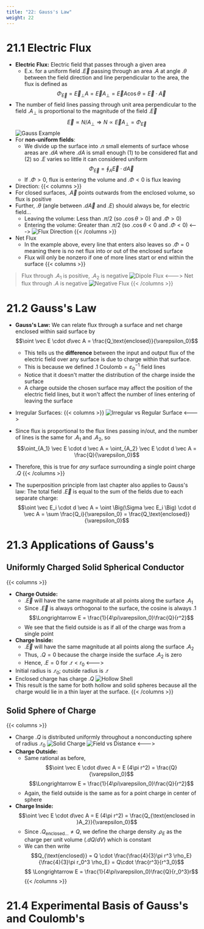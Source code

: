 ```yaml
---
title: "22: Gauss's Law"
weight: 22
---
```


# 21.1 Electric Flux

- **Electric Flux:** Electric field that passes through a given area
    - E.x. for a uniform field .$\vec E$ passing through an area .$A$ at angle .$\theta$ between the field direction and line perpendicular to the area, the flux is defined as
    $$\Phi_\vec{E} = \vec E_\perp A = \vec EA_\perp = \vec E A \cos \theta = \vec E \cdot \vec A$$
- The number of field lines passing through unit area perpendicular to the field .$A_\perp$ is proportional to the magnitude of the field .$\vec E$ 
    $$\vec E \propto N/A_\perp \Longrightarrow N \propto \vec EA_\perp = \Phi_\vec{E}$$
![Gauss Example](/docs/physics-7b/imgs/gauss-ex.png)
- For **non-uniform fields**:
    - We divide up the surface into .$n$ small elements of surface whose areas are .$dA$ where .$dA$ is small enough (1) to be considered flat and (2) so .$E$ varies so little it can considered uniform
    $$\Phi_\vec{E} = \oint_A \vec E \cdot d\vec A$$
    - If .$\Phi > 0$, flux is entering the volume and .$\Phi < 0$ is flux leaving
- Direction:
{{< columns >}}
- For closed surfaces, .$\vec A$ points outwards from the enclosed volume, so flux is positive
- Further, .$\theta$ (angle between .$d\vec A$ and .$E$) should always be, for electric field...
    - Leaving the volume: Less than .$\pi/2$ (so .$\cos\theta > 0$) and .$\Phi > 0$)
    - Entering the volume: Greater than .$\pi/2$ (so .$\cos\theta < 0$ and .$\Phi < 0$)
<---> <!-- separator -->
![Flux Direction](/docs/physics-7b/imgs/flux-dir.png)
{{< /columns >}}
- Net Flux
    - In the example above, every line that enters also leaves so .$\Phi = 0$ meaning there is no net flux into or out of the enclosed surface
    - Flux will only be nonzero if one of more lines start or end within the surface
{{< columns >}}
> Flux through .$A_1$ is positive, .$A_2$ is negative
![Dipole Flux](/docs/physics-7b/imgs/dipole-flux.png)
<---> <!-- separator -->
> Net flux through .$A$ is negative
![Negative Flux](/docs/physics-7b/imgs/neg-flux.png)
{{< /columns >}}

# 21.2 Gauss's Law

- **Gauss's Law:** We can relate flux through a surface and net charge enclosed within said surface by
    $$\oint \vec E \cdot d\vec A = \frac{Q_\text{enclosed}}{\varepsilon_0}$$
    - This tells us the __difference__ between the input and output flux of the electric field over any surface is due to charge within that surface.
    - This is because we defined .$1 \text{ Coulomb} = \varepsilon_0^{-1} \text{ field lines}$
    - Notice that it doesn't matter the distribution of the charge inside the surface
    - A charge outside the chosen surface may affect the position of the electric field lines, but it won't affect the number of lines entering of leaving the surface
- Irregular Surfaces:
{{< columns >}}
![Irregular vs Regular Surface](/docs/physics-7b/imgs/gauss-areas.png)
<--->
- Since flux is proportional to the flux lines passing in/out, and the number of lines is the same for .$A_1$ and .$A_2$, so 
$$\oint_{A_1} \vec E \cdot d \vec A = \oint_{A_2} \vec E \cdot d \vec A = \frac{Q}{\varepsilon_0}$$
- Therefore, this is true for _any_ surface surrounding a single point charge .$Q$
{{< /columns >}}

- The superposition principle from last chapter also applies to Gauss's law: The total field .$\vec E$ is equal to the sum of the fields due to each separate charge:
$$\oint \vec E_i \cdot d \vec A = \oint \Big(\Sigma \vec E_i \Big) \cdot d \vec A = \sum \frac{Q_i}{\varepsilon_0} = \frac{Q_\text{enclosed}}{\varepsilon_0}$$

# 21.3 Applications of Gauss's

## Uniformly Charged Solid Spherical Conductor
{{< columns >}}
- **Charge Outside:**
    - .$\vec E$ will have the same magnitude at all points along the surface .$A_1$
    - Since .$\vec E$ is always orthogonal to the surface, the cosine is always .$1$
    $$\Longrightarrow E = \frac{1}{4\pi\varepsilon_0}\frac{Q}{r^2}$$
    - We see that the field outside is as if all of the charge was from a single point
- **Charge Inside:**
    - .$\vec E$ will have the same magnitude at all points along the surface .$A_2$
    - Thus, .$Q = 0$ because the charge inside the surface .$A_2$ is zero
    - Hence, .$E=0$ for .$r < r_0$
<--->
- Initial radius is .$r_0$; outside radius is .$r$
- Enclosed charge has charge .$Q$
![Hollow Shell](/docs/physics-7b/imgs/hollow-charge.png)
- This result is the same for both hollow and solid spheres because all the charge would lie in a thin layer at the surface.
{{< /columns >}}

## Solid Sphere of Charge
{{< columns >}}
- Charge .$Q$ is distributed uniformly throughout a nonconducting sphere of radius .$r_0$
![Solid Charge](/docs/physics-7b/imgs/solid-charge.png)
![Field vs Distance](/docs/physics-7b/imgs/e-r.png)
<--->
- **Charge Outside:**
    - Same rational as before,
    $$\oint \vec E \cdot d\vec A = E (4\pi r^2) = \frac{Q}{\varepsilon_0}$$
    $$\Longrightarrow E = \frac{1}{4\pi\varepsilon_0}\frac{Q}{r^2}$$
    - Again, the field outside is the same as for a point charge in center of sphere
- **Charge Inside:**
    $$\oint \vec E \cdot d\vec A = E (4\pi r^2) = \frac{Q_{\text{enclosed in }A_2}}{\varepsilon_0}$$
    - Since .$Q_{\text{enclosed...}} \neq Q$, we define the charge density .$\rho_E$ as the charge per unit volume (.$dQ/dV$) which is constant
    - We can then write 
    $$Q_{\text{enclosed}} = Q \cdot \frac{\frac{4}{3}\pi r^3 \rho_E}{\frac{4}{3}\pi r_0^3 \rho_E} = Q\cdot \frac{r^3}{r^3_0}$$
    $$ \Longrightarrow E = \frac{1}{4\pi\varepsilon_0}\frac{Q}{r_0^3}r$$
    $$$$
{{< /columns >}}


# 21.4 Experimental Basis of Gauss's and Coulomb's



